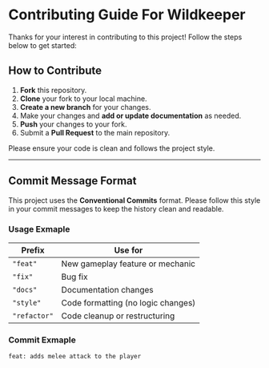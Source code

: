 # Contributing Guide For Wildkeeper

Thanks for your interest in contributing to this project! Follow the steps below to get started:

## How to Contribute

1. **Fork** this repository.
2. **Clone** your fork to your local machine.
3. **Create a new branch** for your changes.
4. Make your changes and **add or update documentation** as needed.
5. **Push** your changes to your fork.
6. Submit a **Pull Request** to the main repository.

Please ensure your code is clean and follows the project style.

---

## Commit Message Format

This project uses the **Conventional Commits** format. Please follow this style in your commit messages to keep the history clean and readable.

### Usage Exmaple

| Prefix       | Use for                            |
|--------------|-------------------------------------|
| `"feat"`     | New gameplay feature or mechanic    |
| `"fix"`      | Bug fix                             |
| `"docs"`     | Documentation changes               |
| `"style"`    | Code formatting (no logic changes)  |
| `"refactor"` | Code cleanup or restructuring       |

### Commit Exmaple

```bash
feat: adds melee attack to the player